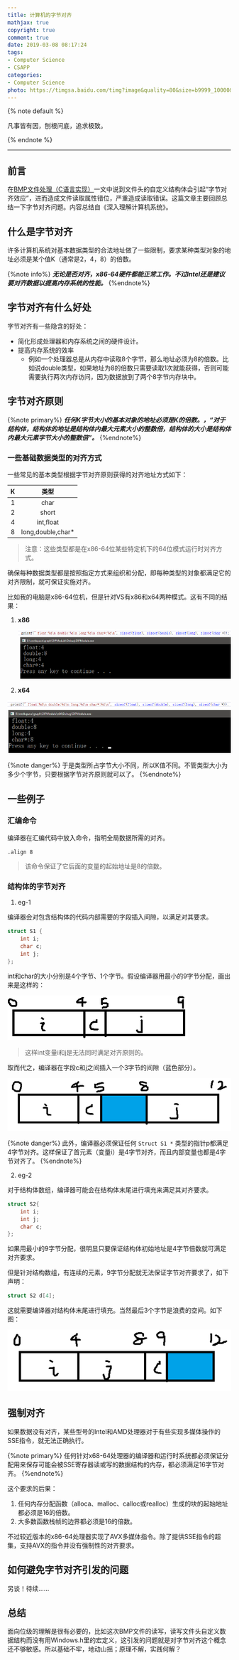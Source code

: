 ```yaml
---
title: 计算机的字节对齐
mathjax: true
copyright: true
comment: true
date: 2019-03-08 08:17:24
tags:
- Computer Science
- CSAPP
categories:
- Computer Science
photo: https://timgsa.baidu.com/timg?image&quality=80&size=b9999_10000&sec=1562342294028&di=a58bc970b5af09df5362edf12966de3e&imgtype=0&src=http%3A%2F%2Fb-ssl.duitang.com%2Fuploads%2Fitem%2F201505%2F13%2F20150513125345_tEiRU.png
---
```


{% note default %}

凡事皆有因，刨根问底，追求极致。

{% endnote %}

<!-- more -->

---


## 前言

在[BMP文件处理（C语言实现）](bitmap-resolver.html)一文中说到文件头的自定义结构体会引起“字节对齐效应”，进而造成文件读取属性错位，严重造成读取错误。这篇文章主要回顾总结一下字节对齐问题。内容总结自《深入理解计算机系统》。

## 什么是字节对齐

许多计算机系统对基本数据类型的合法地址做了一些限制，要求某种类型对象的地址必须是某个值K（通常是2，4，8）的倍数。

{%note info%}
***无论是否对齐，x86-64硬件都能正常工作。不过Intel还是建议要对齐数据以提高内存系统的性能。***
{%endnote%}

## 字节对齐有什么好处

字节对齐有一些隐含的好处：

- 简化形成处理器和内存系统之间的硬件设计。
- 提高内存系统的效率
  - 例如一个处理器总是从内存中读取8个字节，那么地址必须为8的倍数。比如说double类型，如果地址为8的倍数只需要读取1次就能获得，否则可能需要执行两次内存访问，因为数据放到了两个8字节内存块中。



## 字节对齐原则

{%note primary%}
***任何K字节大小的基本对象的地址必须是K的倍数。，“对于结构体，结构体的地址是结构体内最大元素大小的整数倍，结构体的大小是结构体内最大元素字节大小的整数倍”。***
{%endnote%}

### 一些基础数据类型的对齐方式

一些常见的基本类型根据字节对齐原则获得的对齐地址方式如下：

|  K   |       类型        |
| :--: | :---------------: |
|  1   |       char        |
|  2   |       short       |
|  4   |     int,float     |
|  8   | long,double,char* |

> 注意：这些类型都是在x86-64位某些特定机下的64位模式运行时对齐方式。



确保每种数据类型都是按照指定方式来组织和分配，即每种类型的对象都满足它的对齐限制，就可保证实施对齐。



比如我的电脑是x86-64位机，但是针对VS有x86和x64两种模式。这有不同的结果：



1. **x86**

   ![](byte-alignment/x86-size.png)

2. **x64**

![](byte-alignment/x64-size.png)



{%note danger%}
于是类型所占字节大小不同，所以K值不同。不管类型大小为多少个字节，只要根据字节对齐原则就可以了。
{%endnote%}



## 一些例子



### 汇编命令

编译器在汇编代码中放入命令，指明全局数据所需的对齐。

```assembly
.align 8
```

> 该命令保证了它后面的变量的起始地址是8的倍数。



### 结构体的字节对齐

1. eg-1

编译器会对包含结构体的代码内部需要的字段插入间隙，以满足对其要求。

```c
struct S1 {
    int i;
    char c;
    int j;
};
```

int和char的大小分别是4个字节、1个字节。假设编译器用最小的9字节分配，画出来是这样的：

![1552037289894](byte-alignment/1552037289894.png)

> 这样int变量i和j是无法同时满足对齐原则的。



取而代之，编译器在字段c和j之间插入一个3字节的间隙（蓝色部分）。

![1552037549973](byte-alignment/1552037549973.png)

{%note danger%}
此外，编译器必须保证任何 `Struct S1 *` 类型的指针p都满足4字节对齐。这样保证了首元素（变量i）是4字节对齐，而且内部变量也都是4字节对齐了。
{%endnote%}



2. eg-2

对于结构体数组，编译器可能会在结构体末尾进行填充来满足其对齐要求。


```c
struct S2{
    int i;
    int j;
    char c;
};
```

如果用最小的9字节分配，很明显只要保证结构体初始地址是4字节倍数就可满足对齐要求。

但是针对结构数组，有连续的元素，9字节分配就无法保证字节对齐要求了，如下声明：

```c
struct S2 d[4];
```



这就需要编译器对结构体末尾进行填充。当然最后3个字节是浪费的空间。如下图：

![1552038354295](byte-alignment/1552038354295.png)



## 强制对齐

如果数据没有对齐，某些型号的Intel和AMD处理器对于有些实现多媒体操作的SSE指令，就无法正确执行。

{%note primary%}
任何针对x68-64处理器的编译器和运行时系统都必须保证分配用来保存可能会被SSE寄存器读或写的数据结构的内存，都必须满足16字节对齐。
{%endnote%}

这个要求的后果：

1. 任何内存分配函数（alloca、malloc、calloc或realloc）生成的块的起始地址都必须是16的倍数。
2. 大多数函数栈帧的边界都必须是16的倍数。


不过较近版本的x86-64处理器实现了AVX多媒体指令。除了提供SSE指令的超集，支持AVX的指令并没有强制性的对齐要求。

## 如何避免字节对齐引发的问题

另谈！待续……

## 总结

面向位级的理解是很有必要的，比如这次BMP文件的读写，读写文件头自定义数据结构而没有用Windows.h里的宏定义，这引发的问题就是对字节对齐这个概念还不够敏感。所以基础不牢，地动山摇；原理不解，实践何解？